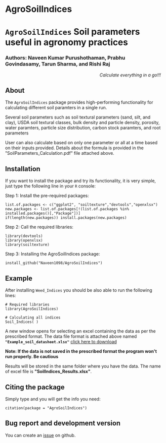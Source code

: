 # AgroSoilIndices
# `AgroSoilIndices` Soil parameters useful in agronomy practices
<!-- badges: start -->
### Authors: Naveen Kumar Purushothaman, Prabhu Govindasamy, Tarun Sharma, and Rishi Raj
<!-- badges: end -->
<em><p align="right"> Calculate everything in a go!!! </p></em>

## About
The `AgroSoilIndices` package provides high-performing functionality for 
calculating different soil paramters in a single run.

Several soil parameters such as soil textural parameters (sand, silt, and clay), USDA soil textural classes,
bulk density and particle density, porosity, water paramters, particle size distribution, carbon stock paramters, and root parameters

 User can also calculate based on only one parameter or all at a time based on their inputs provided.
 Details about the formula is provided in the "SoilParameters_Calculation.pdf" file attached above.

## Installation 
If you want to install the package and try its functionality, it is very simple,
just type the following line in your `R` console:

Step 1: Install the pre-required packages: 
```
list.of.packages <- c("ggplot2", "soiltexture","devtools","openxlsx")
new.packages <- list.of.packages[!(list.of.packages %in% installed.packages()[,"Package"])]
if(length(new.packages)) install.packages(new.packages)
```
Step 2: Call the required libraries: 
```
library(devtools)
library(openxlsx)
library(soiltexture)
```
Step 3: Installing the AgroSoilIndices package: 
```
install_github("Naveen1098/AgroSoilIndices")
```
## Example 
After installing `Weed_Indices` you should be also able to run the following lines:
```
# Required libraries
library(AgroSoilIndices)

# Calculating all indices
Soil_Indices( )
```
A new window opens for selecting an excel containing the data as per the prescribed format. 
The data file format is attached above named __`"Example_soil_datasheet.xlsx"`__ [click here to download](https://github.com/Naveen1098/AgroSoilIndices/blob/main/Example_soil_datasheet.xlsx "download")


**Note: If the data is not saved in the prescribed format the program won't run properly. Be cautious**

Results will be stored in the same folder where you have the data. The name of excel file is **"SoilIndices_Results.xlsx"**.

## Citing the package
Simply type and you will get the info you need:
```
citation(package = "AgroSoilIndices")
```
## Bug report and development version

You can create an [issue](https://github.com/Naveen1098/AgroSoilIndices/issues) on github. 
